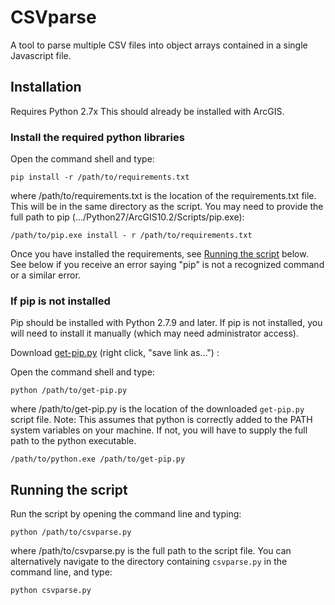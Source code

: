 # CSVparse
A tool to parse multiple CSV files into object arrays contained in a single Javascript file.
## Installation
Requires Python 2.7x This should already be installed with ArcGIS. 

### Install the required python libraries
Open the command shell and type:


`pip install -r /path/to/requirements.txt`


where /path/to/requirements.txt is the location of the requirements.txt file. This will be in the same directory as the script.
You may need to provide the full path to pip (.../Python27/ArcGIS10.2/Scripts/pip.exe): 


`/path/to/pip.exe install - r /path/to/requirements.txt`

Once you have installed the requirements, see [Running the script](##running-the-script) below.
See below if you receive an error saying "pip" is not a recognized command or a similar error.

### If pip is not installed
Pip should be installed with Python 2.7.9 and later. If pip is not installed, you will need to install it manually (which 
may need administrator access).

Download [get-pip.py](http://pip.readthedocs.org/en/stable/installing/) (right click, "save link as...") : 

Open the command shell and type:


`python /path/to/get-pip.py`


where /path/to/get-pip.py is the location of the downloaded `get-pip.py` script file.
Note: This assumes that python is correctly added to the PATH system variables on your machine. If not, you will have to supply the full
path to the python executable. 

`/path/to/python.exe /path/to/get-pip.py`

## Running the script
Run the script by opening the command line and typing:

`python /path/to/csvparse.py`

where /path/to/csvparse.py is the full path to the script file. You can alternatively navigate to the directory
containing `csvparse.py` in the command line, and type:

`python csvparse.py`
